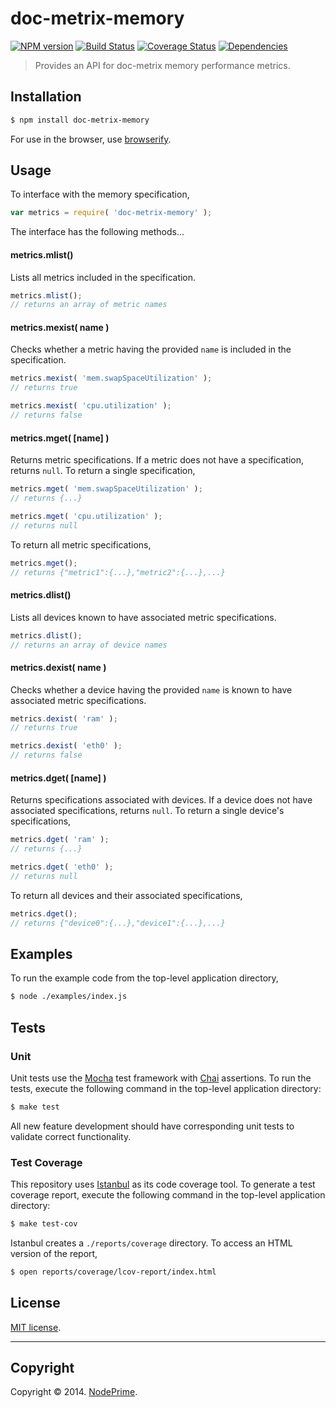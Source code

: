 doc-metrix-memory
===
[![NPM version][npm-image]][npm-url] [![Build Status][travis-image]][travis-url] [![Coverage Status][coveralls-image]][coveralls-url] [![Dependencies][dependencies-image]][dependencies-url]

> Provides an API for doc-metrix memory performance metrics.


## Installation

``` bash
$ npm install doc-metrix-memory
```

For use in the browser, use [browserify](https://github.com/substack/node-browserify).


## Usage

To interface with the memory specification,

``` javascript
var metrics = require( 'doc-metrix-memory' );
```

The interface has the following methods...


#### metrics.mlist()

Lists all metrics included in the specification.

``` javascript
metrics.mlist();
// returns an array of metric names
```

#### metrics.mexist( name )

Checks whether a metric having the provided `name` is included in the specification.

``` javascript
metrics.mexist( 'mem.swapSpaceUtilization' );
// returns true

metrics.mexist( 'cpu.utilization' );
// returns false
```

#### metrics.mget( [name] )

Returns metric specifications. If a metric does not have a specification, returns `null`. To return a single specification,

``` javascript
metrics.mget( 'mem.swapSpaceUtilization' );
// returns {...}

metrics.mget( 'cpu.utilization' );
// returns null
```

To return all metric specifications,

``` javascript
metrics.mget();
// returns {"metric1":{...},"metric2":{...},...}
```


#### metrics.dlist()

Lists all devices known to have associated metric specifications.

``` javascript
metrics.dlist();
// returns an array of device names
```

#### metrics.dexist( name )

Checks whether a device having the provided `name` is known to have associated metric specifications.

``` javascript
metrics.dexist( 'ram' );
// returns true

metrics.dexist( 'eth0' );
// returns false
```

#### metrics.dget( [name] )

Returns specifications associated with devices. If a device does not have associated specifications, returns `null`. To return a single device's specifications,

``` javascript
metrics.dget( 'ram' );
// returns {...}

metrics.dget( 'eth0' );
// returns null
```

To return all devices and their associated specifications,

``` javascript
metrics.dget();
// returns {"device0":{...},"device1":{...},...}
```



## Examples

To run the example code from the top-level application directory,

``` bash
$ node ./examples/index.js
```


## Tests

### Unit

Unit tests use the [Mocha](http://visionmedia.github.io/mocha) test framework with [Chai](http://chaijs.com) assertions. To run the tests, execute the following command in the top-level application directory:

``` bash
$ make test
```

All new feature development should have corresponding unit tests to validate correct functionality.


### Test Coverage

This repository uses [Istanbul](https://github.com/gotwarlost/istanbul) as its code coverage tool. To generate a test coverage report, execute the following command in the top-level application directory:

``` bash
$ make test-cov
```

Istanbul creates a `./reports/coverage` directory. To access an HTML version of the report,

``` bash
$ open reports/coverage/lcov-report/index.html
```


## License

[MIT license](http://opensource.org/licenses/MIT). 


---
## Copyright

Copyright &copy; 2014. [NodePrime](http://nodeprime.com).


[npm-image]: http://img.shields.io/npm/v/doc-metrix-memory.svg
[npm-url]: https://npmjs.org/package/doc-metrix-memory

[travis-image]: http://img.shields.io/travis/doc-metrix/memory-node/master.svg
[travis-url]: https://travis-ci.org/doc-metrix/memory-node

[coveralls-image]: https://img.shields.io/coveralls/doc-metrix/memory-node/master.svg
[coveralls-url]: https://coveralls.io/r/doc-metrix/memory-node?branch=master

[dependencies-image]: http://img.shields.io/david/doc-metrix/doc-metrix-memory.svg
[dependencies-url]: https://david-dm.org/doc-metrix/doc-metrix-memory

[dev-dependencies-image]: http://img.shields.io/david/dev/doc-metrix/doc-metrix-memory.svg
[dev-dependencies-url]: https://david-dm.org/dev/doc-metrix/doc-metrix-memory

[github-issues-image]: http://img.shields.io/github/issues/doc-metrix/memory-node.svg
[github-issues-url]: https://github.com/doc-metrix/memory-node/issues